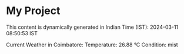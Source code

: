 # My Project

This content is dynamically generated in Indian Time (IST): 2024-03-11 08:50:53 IST


Current Weather in Coimbatore:
Temperature: 26.88 °C
Condition: mist
